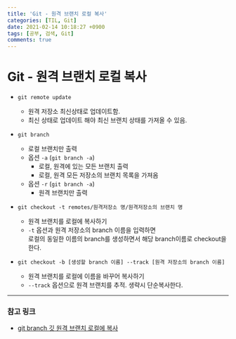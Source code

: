 ```yaml
---
title: 'Git - 원격 브랜치 로컬 복사'
categories: [TIL, Git]
date: 2021-02-14 10:18:27 +0900
tags: [공부, 검색, Git]
comments: true
---
```


# Git - 원격 브랜치 로컬 복사

- `git remote update`
    - 원격 저장소 최신상태로 업데이트함.
    - 최신 상태로 업데이트 해야 최신 브랜치 상태를 가져올 수 있음.

- `git branch`
    - 로컬 브랜치만 출력
    - 옵션 `-a` (`git branch -a`)
        - 로컬, 원격에 있는 모든 브랜치 출력
        - 로컬, 원격 모든 저장소의 브랜치 목록을 가져옴
    - 옵션 `-r` (`git branch -a`)
        - 원격 브랜치만 출력

- `git checkout -t remotes/원격저장소 명/원격저장소의 브랜치 명`
    - 원격 브랜치를 로컬에 복사하기
    - `-t` 옵션과 원격 저장소의 branch 이름을 입력하면   
        로컬의 동일한 이름의 branch를 생성하면서 해당 branch이름로 checkout을 한다.

- `git checkout -b [생성할 branch 이름] --track [원격 저장소의 branch 이름]`
    - 원격 브랜치를 로컬에 이름을 바꾸어 복사하기
    - `--track` 옵션으로 원격 브랜치를 추적. 생략시 단순복사한다.
    
<hr/>

### **참고 링크**
- [git branch 깃 원격 브랜치 로컬에 복사](https://code-aid.tistory.com/1)